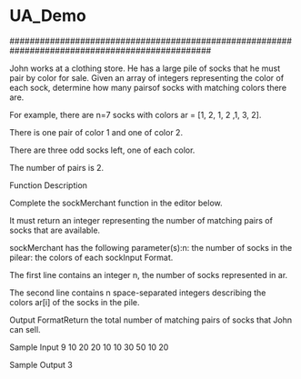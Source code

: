 # UA_Demo
################################################################################################

John works at a clothing store. He has a large pile of socks that he must pair by color for sale. 
Given an array of integers representing the color of each sock, determine how many pairsof socks with matching colors there are.

For example, there are n=7 socks with colors ar = [1, 2, 1, 2 ,1, 3, 2]. 

There is one pair of color 1 and one of color 2.

There are three odd socks left, one of each color. 

The number of pairs is 2.

Function Description

Complete the sockMerchant function in the editor below.

It must return an integer representing the number of matching pairs of socks that are available.

sockMerchant has the following parameter(s):n: the number of socks in the pilear: the colors of each sockInput Format. 

The first line contains an integer n, the number of socks represented in ar.

The second line contains n space-separated integers describing the colors ar[i] of the socks in the pile. 

Output FormatReturn the total number of matching pairs of socks that John can sell.

Sample Input 9 10 20 20 10 10 30 50 10 20

Sample Output 3
